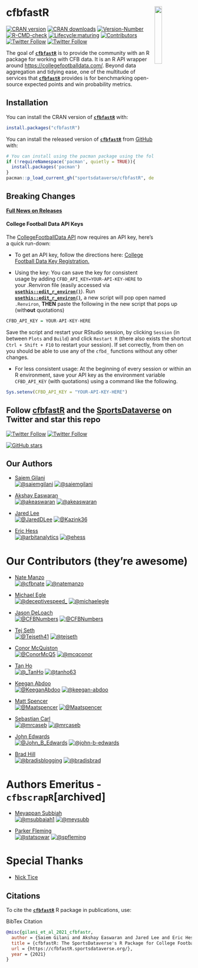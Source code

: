 
# 

# **cfbfastR** <a href='https://cfbfastR.sportsdataverse.org/'><img src='https://raw.githubusercontent.com/sportsdataverse/cfbfastR/main/logo.png' align="right" width="20%" min-width="100px"/></a>

<!-- badges: start -->

[![CRAN
version](https://img.shields.io/badge/dynamic/json?style=for-the-badge&color=success&label=CRAN%20version&prefix=v&query=%24.Version&url=https%3A%2F%2Fcrandb.r-pkg.org%2FcfbfastR)](https://CRAN.R-project.org/package=cfbfastR)
[![CRAN
downloads](https://img.shields.io/badge/dynamic/json?style=for-the-badge&color=success&label=Downloads&query=%24%5B0%5D.downloads&url=https%3A%2F%2Fcranlogs.r-pkg.org%2Fdownloads%2Ftotal%2F2021-10-26%3Alast-day%2FcfbfastR)](https://CRAN.R-project.org/package=cfbfastR)
[![Version-Number](https://img.shields.io/github/r-package/v/sportsdataverse/cfbfastR?label=cfbfastR&logo=R&style=for-the-badge)](https://github.com/sportsdataverse/cfbfastR/)
[![R-CMD-check](https://img.shields.io/github/actions/workflow/status/sportsdataverse/cfbfastR/R-CMD-check.yaml?branch=main&label=R-CMD-Check&logo=R&logoColor=white&style=for-the-badge)](https://github.com/sportsdataverse/cfbfastR/actions/workflows/R-CMD-check.yaml)
[![Lifecycle:maturing](https://img.shields.io/badge/lifecycle-maturing-blue.svg?style=for-the-badge&logo=github)](https://github.com/sportsdataverse/cfbfastR/)
[![Contributors](https://img.shields.io/github/contributors/sportsdataverse/cfbfastR?style=for-the-badge)](https://github.com/sportsdataverse/cfbfastR/graphs/contributors)
[![Twitter
Follow](https://img.shields.io/twitter/follow/cfbfastR?color=blue&label=%40cfbfastR&logo=X&style=for-the-badge)](https://twitter.com/cfbfastR)
[![Twitter
Follow](https://img.shields.io/twitter/follow/SportsDataverse?color=blue&label=%40SportsDataverse&logo=X&style=for-the-badge)](https://twitter.com/SportsDataverse)
<!-- badges: end -->

The goal of [**`cfbfastR`**](https://cfbfastR.sportsdataverse.org/) is
to provide the community with an R package for working with CFB data. It
is an R API wrapper around <https://collegefootballdata.com/>. Beyond
data aggregation and tidying ease, one of the multitude of services that
[**`cfbfastR`**](https://cfbfastR.sportsdataverse.org/) provides is for
benchmarking open-source expected points and win probability metrics.

## **Installation**

You can install the CRAN version of
[**`cfbfastR`**](https://CRAN.R-project.org/package=cfbfastR) with:

``` r
install.packages("cfbfastR")
```

You can install the released version of
[**`cfbfastR`**](https://github.com/sportsdataverse/cfbfastR/) from
[GitHub](https://github.com/sportsdataverse/cfbfastR) with:

``` r
# You can install using the pacman package using the following code:
if (!requireNamespace('pacman', quietly = TRUE)){
  install.packages('pacman')
}
pacman::p_load_current_gh("sportsdataverse/cfbfastR", dependencies = TRUE, update = TRUE)
```

## **Breaking Changes**

[**Full News on
Releases**](https://cfbfastR.sportsdataverse.org/news/index.html)

#### **College Football Data API Keys**

The [CollegeFootballData API](https://collegefootballdata.com/) now
requires an API key, here’s a quick run-down:

- To get an API key, follow the directions here: [College Football Data
  Key Registration.](https://collegefootballdata.com/key)

- Using the key: You can save the key for consistent usage by adding
  `CFBD_API_KEY=YOUR-API-KEY-HERE` to your .Renviron file (easily
  accessed via
  [**`usethis::edit_r_environ()`**](https://usethis.r-lib.org/reference/edit.html)).
  Run
  [**`usethis::edit_r_environ()`**](https://usethis.r-lib.org/reference/edit.html),
  a new script will pop open named `.Renviron`, **THEN** paste the
  following in the new script that pops up (with**out** quotations)

``` r
CFBD_API_KEY = YOUR-API-KEY-HERE
```

Save the script and restart your RStudio session, by clicking `Session`
(in between `Plots` and `Build`) and click `Restart R` (there also
exists the shortcut `Ctrl + Shift + F10` to restart your session). If
set correctly, from then on you should be able to use any of the `cfbd_`
functions without any other changes.

- For less consistent usage: At the beginning of every session or within
  an R environment, save your API key as the environment variable
  `CFBD_API_KEY` (with quotations) using a command like the following.

``` r
Sys.setenv(CFBD_API_KEY = "YOUR-API-KEY-HERE")
```

## Follow [cfbfastR](https://twitter.com/cfbfastR) and the [SportsDataverse](https://twitter.com/SportsDataverse) on Twitter and star this repo

[![Twitter
Follow](https://img.shields.io/twitter/follow/cfbfastR?color=blue&label=%40cfbfastR&logo=X&style=for-the-badge)](https://twitter.com/cfbfastR)
[![Twitter
Follow](https://img.shields.io/twitter/follow/SportsDataverse?color=blue&label=%40SportsDataverse&logo=X&style=for-the-badge)](https://twitter.com/SportsDataverse)

[![GitHub
stars](https://img.shields.io/github/stars/sportsdataverse/cfbfastR.svg?color=eee&logo=github&style=for-the-badge&label=Star%20cfbfastR&maxAge=2592000)](https://github.com/sportsdataverse/cfbfastR/stargazers/)

## **Our Authors**

- [Saiem Gilani](https://twitter.com/saiemgilani)  
  <a href="https://twitter.com/saiemgilani" target="blank"><img src="https://img.shields.io/twitter/follow/saiemgilani?color=blue&label=%40saiemgilani&logo=X&style=for-the-badge" alt="@saiemgilani" /></a>
  <a href="https://github.com/saiemgilani" target="blank"><img src="https://img.shields.io/github/followers/saiemgilani?color=eee&logo=Github&style=for-the-badge" alt="@saiemgilani" /></a>

- [Akshay Easwaran](https://twitter.com/akeaswaran)  
  <a href="https://twitter.com/akeaswaran" target="blank"><img src="https://img.shields.io/twitter/follow/akeaswaran?color=blue&label=%40akeaswaran&logo=X&style=for-the-badge" alt="@akeaswaran" /></a>
  <a href="https://github.com/akeaswaran" target="blank"><img src="https://img.shields.io/github/followers/akeaswaran?color=eee&logo=Github&style=for-the-badge" alt="@akeaswaran" /></a>

- [Jared Lee](https://twitter.com/JaredDLee) </br>
  <a href="https://twitter.com/JaredDLee" target="blank"><img src="https://img.shields.io/twitter/follow/JaredDLee?color=blue&label=%40JaredDLee&logo=X&style=for-the-badge" alt="@JaredDLee" /></a>
  <a href="https://github.com/Kazink36" target="blank"><img src="https://img.shields.io/github/followers/Kazink36?color=eee&logo=Github&style=for-the-badge" alt="@Kazink36" /></a>

- [Eric Hess](https://twitter.com/arbitanalytics) </br>
  <a href="https://twitter.com/arbitanalytics" target="blank"><img src="https://img.shields.io/twitter/follow/arbitanalytics?color=blue&label=%40arbitanalytics&logo=X&style=for-the-badge" alt="@arbitanalytics" /></a>
  <a href="https://github.com/ehess" target="blank"><img src="https://img.shields.io/github/followers/ehess?color=eee&logo=Github&style=for-the-badge" alt="@ehess" /></a>

# **Our Contributors (they’re awesome)**

- [Nate Manzo](https://twitter.com/cfbnate)  
  <a href="https://twitter.com/cfbnate" target="blank"><img src="https://img.shields.io/twitter/follow/cfbnate?color=blue&label=%40cfbnate&logo=X&style=for-the-badge" alt="@cfbnate" /></a>
  <a href="https://github.com/natemanzo" target="blank"><img src="https://img.shields.io/github/followers/natemanzo?color=eee&logo=Github&style=for-the-badge" alt="@natemanzo" /></a>

- [Michael Egle](https://twitter.com/deceptivespeed_)  
  <a href="https://twitter.com/deceptivespeed_" target="blank"><img src="https://img.shields.io/twitter/follow/deceptivespeed_?color=blue&label=%40deceptivespeed_&logo=X&style=for-the-badge" alt="@deceptivespeed_" /></a>
  <a href="https://github.com/michaelegle" target="blank"><img src="https://img.shields.io/github/followers/michaelegle?color=eee&logo=Github&style=for-the-badge" alt="@michaelegle" /></a>

- [Jason DeLoach](https://twitter.com/CFBNumbers)  
  <a href="https://twitter.com/CFBNumbers" target="blank"><img src="https://img.shields.io/twitter/follow/CFBNumbers?color=blue&label=%40CFBNumbers&logo=X&style=for-the-badge" alt="@CFBNumbers" /></a>
  <a href="https://github.com/CFBNumbers" target="blank"><img src="https://img.shields.io/github/followers/CFBNumbers?color=eee&logo=Github&style=for-the-badge" alt="@CFBNumbers" /></a>

- [Tej Seth](https://twitter.com/Tejseth41)  
  <a href="https://twitter.com/Tejseth41" target="blank"><img src="https://img.shields.io/twitter/follow/Tejseth41?color=blue&label=%40Tejseth41&logo=X&style=for-the-badge" alt="@Tejseth41" /></a>
  <a href="https://github.com/tejseth" target="blank"><img src="https://img.shields.io/github/followers/tejseth?color=eee&logo=Github&style=for-the-badge" alt="@tejseth" /></a>

- [Conor McQuiston](https://twitter.com/ConorMcQ5)  
  <a href="https://twitter.com/ConorMcQ5" target="blank"><img src="https://img.shields.io/twitter/follow/ConorMcQ5?color=blue&label=%40ConorMcQ5&logo=X&style=for-the-badge" alt="@ConorMcQ5" /></a>
  <a href="https://github.com/mcqconor" target="blank"><img src="https://img.shields.io/github/followers/mcqconor?color=eee&logo=Github&style=for-the-badge" alt="@mcqconor" /></a>

- [Tan Ho](https://twitter.com/_TanHo)  
  <a href="https://twitter.com/_TanHo" target="blank"><img src="https://img.shields.io/twitter/follow/_TanHo?color=blue&label=%40_TanHo&logo=X&style=for-the-badge" alt="@_TanHo" /></a>
  <a href="https://github.com/tanho63" target="blank"><img src="https://img.shields.io/github/followers/tanho63?color=eee&logo=Github&style=for-the-badge" alt="@tanho63" /></a>

- [Keegan Abdoo](https://twitter.com/KeeganAbdoo)  
  <a href="https://twitter.com/KeeganAbdoo" target="blank"><img src="https://img.shields.io/twitter/follow/KeeganAbdoo?color=blue&label=%40KeeganAbdoo&logo=X&style=for-the-badge" alt="@KeeganAbdoo" /></a>
  <a href="https://github.com/keegan-abdoo" target="blank"><img src="https://img.shields.io/github/followers/keegan-abdoo?color=eee&logo=Github&style=for-the-badge" alt="@keegan-abdoo" /></a>

- [Matt Spencer](https://twitter.com/Maatspencer)  
  <a href="https://twitter.com/Maatspencer" target="blank"><img src="https://img.shields.io/twitter/follow/Maatspencer?color=blue&label=%40Maatspencer&logo=X&style=for-the-badge" alt="@Maatspencer" /></a>
  <a href="https://github.com/Maatspencer" target="blank"><img src="https://img.shields.io/github/followers/Maatspencer?color=eee&logo=Github&style=for-the-badge" alt="@Maatspencer" /></a>

- [Sebastian Carl](https://twitter.com/mrcaseb)  
  <a href="https://twitter.com/mrcaseb" target="blank"><img src="https://img.shields.io/twitter/follow/mrcaseb?color=blue&label=%40mrcaseb&logo=X&style=for-the-badge" alt="@mrcaseb" /></a>
  <a href="https://github.com/mrcaseb" target="blank"><img src="https://img.shields.io/github/followers/mrcaseb?color=eee&logo=Github&style=for-the-badge" alt="@mrcaseb" /></a>

- [John Edwards](https://twitter.com/John_B_Edwards) </br>
  <a href="https://twitter.com/John_B_Edwards" target="blank"><img src="https://img.shields.io/twitter/follow/John_B_Edwards?color=blue&label=%40John_B_Edwards&logo=X&style=for-the-badge" alt="@John_B_Edwards" /></a>
  <a href="https://github.com/john-b-edwards" target="blank"><img src="https://img.shields.io/github/followers/john-b-edwards?color=eee&logo=Github&style=for-the-badge" alt="@john-b-edwards" /></a>

- [Brad Hill](https://bsky.app/profile/bradisblogging.com)</br>
  <a href="https://bsky.app/profile/bradisblogging.com" target="blank"><img
  src="https://img.shields.io/twitter/follow/John_B_Edwards?color=blue&label=%40bradisblogging&logo=bluesky&logoColor=white&style=for-the-badge" alt="@bradisblogging" /></a>
  <a href="https://github.com/bradisbrad" target="blank"><img src="https://img.shields.io/github/followers/bradisbrad?color=eee&logo=Github&style=for-the-badge" alt="@bradisbrad" /></a>

# **Authors Emeritus - `cfbscrapR`\[archived\]**

- [Meyappan Subbiah](https://twitter.com/msubbaiah1)  
  <a href="https://twitter.com/msubbaiah1" target="blank"><img src="https://img.shields.io/twitter/follow/msubbaiah1?color=blue&label=%40msubbaiah1&logo=X&style=for-the-badge" alt="@msubbaiah1" /></a>
  <a href="https://github.com/meysubb" target="blank"><img src="https://img.shields.io/github/followers/meysubb?color=eee&logo=Github&style=for-the-badge" alt="@meysubb" /></a>

- [Parker Fleming](https://twitter.com/statsowar)  
  <a href="https://twitter.com/statsowar" target="blank"><img src="https://img.shields.io/twitter/follow/statsowar?color=blue&label=%40statsowar&logo=X&style=for-the-badge" alt="@statsowar" /></a>
  <a href="https://github.com/spfleming" target="blank"><img src="https://img.shields.io/github/followers/spfleming?color=eee&logo=Github&style=for-the-badge" alt="@spfleming" /></a>

# **Special Thanks**

- [Nick Tice](https://github.com/NickTice)

## **Citations**

To cite the [**`cfbfastR`**](https://cfbfastR.sportsdataverse.org/) R
package in publications, use:

BibTex Citation

``` bibtex
@misc{gilani_et_al_2021_cfbfastr,
  author = {Saiem Gilani and Akshay Easwaran and Jared Lee and Eric Hess},
  title = {cfbfastR: The SportsDataverse's R Package for College Football Data.},
  url = {https://cfbfastR.sportsdataverse.org/},
  year = {2021}
}
```
